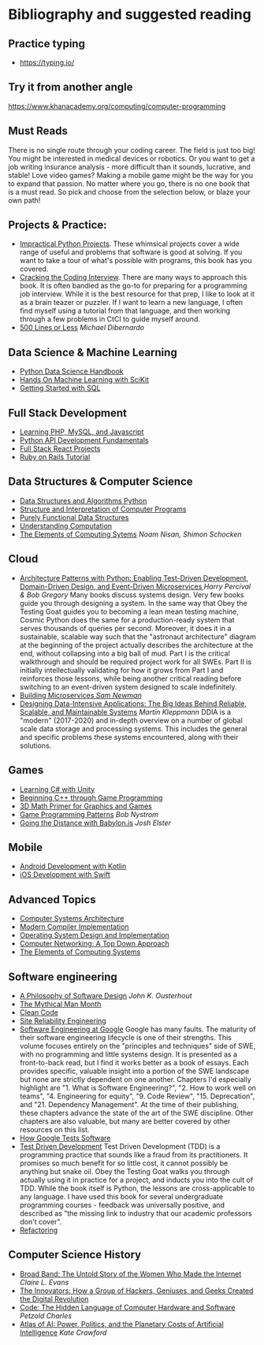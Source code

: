 # Bibliography and suggested reading

## Practice typing
*   https://typing.io/

## Try it from another angle

https://www.khanacademy.org/computing/computer-programming

## Must Reads

There is no single route through your coding career. The field is just too big! You might be interested in medical devices or robotics. Or you want to get a job writing insurance analysis - more difficult than it sounds, lucrative, and stable! Love video games? Making a mobile game might be the way for you to expand that passion. No matter where you go, there is no one book that is a must read. So pick and choose from the selection below, or blaze your own path!

## Projects & Practice:
*   [Impractical Python Projects](https://smile.amazon.com/dp/159327890X). These whimsical projects cover a wide range of useful and problems that software is good at solving. If you want to take a tour of what's possible with programs, this book has you covered.
*   [Cracking the Coding Interview](https://smile.amazon.com/dp/0984782850). There are many ways to approach this book. It is often bandied as the go-to for preparing for a programming job interview. While it is the best resource for that prep, I like to look at it as a brain teazer or puzzler. If I want to learn a new language, I often find myself using a tutorial from that language, and then working through a few problems in CtCI to guide myself around.
*   [500 Lines or Less](https://smile.amazon.com/dp/1329871278) _Michael Dibernardo_

## Data Science & Machine Learning
*   [Python Data Science Handbook](https://smile.amazon.com/dp/1491912057)
*   [Hands On Machine Learning with SciKit](https://smile.amazon.com/dp/1491962291)
*   [Getting Started with SQL](https://smile.amazon.com/dp/1491938617)

## Full Stack Development
*   [Learning PHP, MySQL, and Javascript](https://smile.amazon.com/dp/1491978910)
*   [Python API Development Fundamentals](https://smile.amazon.com/dp/1838983996)
*   [Full Stack React Projects](https://smile.amazon.com/dp/1839215410)
*   [Ruby on Rails Tutorial](https://smile.amazon.com/dp/0136702651)

## Data Structures & Computer Science
*   [Data Structures and Algorithms Python](https://smile.amazon.com/dp/1118290275)
*   [Structure and Interpretation of Computer Programs](https://smile.amazon.com/dp/0262510871)
*   [Purely Functional Data Structures](https://smile.amazon.com/dp/0521663504)
*   [Understanding Computation](https://smile.amazon.com/dp/1449329276)
*   [The Elements of Computing Sytems](https://smile.amazon.com/dp/0262539802) _Noam Nisan, Shimon Schocken_

## Cloud
*   [Architecture Patterns with Python: Enabling Test-Driven Development, Domain-Driven Design, and Event-Driven Microservices ](https://smile.amazon.com/dp/1492052205) _Harry Percival & Bob Gregory_ Many books discuss systems design. Very few books guide you through designing a system. In the same way that Obey the Testing Goat guides you to becoming a lean mean testing machine, Cosmic Python does the same for a production-ready system that serves thousands of queries per second. Moreover, it does it in a sustainable, scalable way such that the "astronaut architecture" diagram at the beginning of the project actually describes the architecture at the end, without collapsing into a big ball of mud. Part I is the critical walkthrough and should be required project work for all SWEs. Part II is initially intellectually validating for how it grows from Part I and reinforces those lessons, while being another critical reading before switching to an event-driven system designed to scale indefinitely.
*   [Building Microservices _Sam Newman_](https://smile.amazon.com/dp/1492034029)
*   [Designing Data-Intensive Applications: The Big Ideas Behind Reliable, Scalable, and Maintainable Systems](https://smile.amazon.com/dp/B06XPJML5D) _Martin Kleppmann_ DDIA is a "modern" (2017-2020) and in-depth overview on a number of global scale data storage and processing systems. This includes the general and specific problems these systems encountered, along with their solutions.

## Games
*   [Learning C# with Unity ](https://smile.amazon.com/dp/B07Q85GR5Q/)
*   [Beginning C++ through Game Programming](https://smile.amazon.com/dp/1435457420)
*   [3D Math Primer for Graphics and Games](https://smile.amazon.com/dp/1568817231)
*   [Game Programming Patterns](https://smile.amazon.com/dp/0990582906) _Bob Nystrom_
*   [Going the Distance with Babylon.js](https://smile.amazon.com/dp/1801076588) _Josh Elster_

## Mobile
*   [Android Development with Kotlin](https://smile.amazon.com/dp/1787123685)
*   [iOS Development with Swift](https://smile.amazon.com/dp/dp/1617294071)

## Advanced Topics
*   [Computer Systems Architecture](https://smile.amazon.com/dp/0131755633)
*   [Modern Compiler Implementation](https://smile.amazon.com/dp/052182060X)
*   [Operating System Design and Implementation](https://smile.amazon.com/dp/B009TELWBE)
*   [Computer Networking: A Top Down Approach](https://smile.amazon.com/dp/0133594149)
*   [The Elements of Computing Systems](https://smile.amazon.com/dp/0262640686)

## Software engineering
*   [A Philosophy of Software Design](https://smile.amazon.com/dp/173210221X) _John K. Ousterhout_
*   [The Mythical Man Month](https://smile.amazon.com/dp/0201835959)
*   [Clean Code](https://smile.amazon.com/dp/0132350882)
*   [Site Reliability Engineering](https://smile.amazon.com/dp/149192912X)
*   [Software Engineering at Google](https://smile.amazon.com/dp/1492082791) Google has many faults. The maturity of their software engineering lifecycle is one of their strengths. This volume focuses entirely on the "principles and techniques" side of SWE, with no programming and little systems design. It is presented as a front-to-back read, but I find it works better as a book of essays. Each provides specific, valuable insight into a portion of the SWE landscape but none are strictly dependent on one another. Chapters I'd especially highlight are "1. What is Software Engineering?", "2. How to work well on teams", "4. Engineering for equity", "9. Code Review", "15. Deprecation", and "21. Dependency Management". At the time of their publishing, these chapters advance the state of the art of the SWE discipline. Other chapters are also valuable, but many are better covered by other resources on this list.
*   [How Google Tests Software](https://smile.amazon.com/dp/B007MQLMF2/)
*   [Test Driven Development](https://smile.amazon.com/dp/1491958707) Test Driven Development (TDD) is a programming practice that sounds like a fraud from its practitioners. It promises so much benefit for so little cost, it cannot possibly be anything but snake oil. Obey the Testing Goat walks you through actually using it in practice for a project, and inducts you into the cult of TDD. While the book itself is Python, the lessons are cross-applicable to any language. I have used this book for several undergraduate programming courses - feedback was universally positive, and described as "the missing link to industry that our academic professors don't cover".
*   [Refactoring](https://smile.amazon.com/dp/0201485672)

## Computer Science History
*   [Broad Band: The Untold Story of the Women Who Made the Internet](https://smile.amazon.com/dp/0735211752) _Claire L. Evans_
*   [The Innovators: How a Group of Hackers, Geniuses, and Geeks Created the Digital Revolution](https://smile.amazon.com/dp/B00JGAS65Q)
*   [Code: The Hidden Language of Computer Hardware and Software](https://smile.amazon.com/dp/B00JDMPOK2) _Petzold Charles_
*   [Atlas of AI: Power, Politics, and the Planetary Costs of Artificial Intelligence](https://smile.amazon.com/dp/0300209576) _Kate Crawford_
